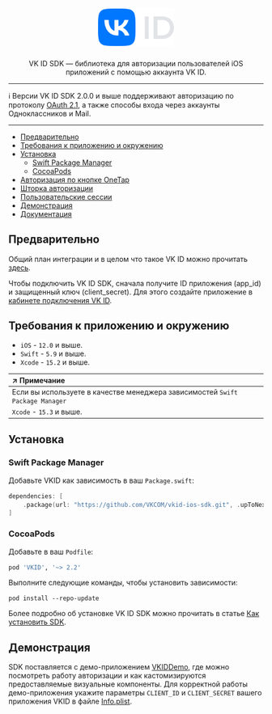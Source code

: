 <div align="center">
  <h1 align="center">
    <img src="logo.svg" width="150" alt="VK ID SDK Logo">
  </h1>
  <p align="center">
    VK ID SDK — библиотека для авторизации пользователей iOS приложений с помощью аккаунта VK ID.
  </p>
</div>

---

:information_source: Версии VK ID SDK 2.0.0 и выше поддерживают авторизацию по протоколу [OAuth 2.1](https://datatracker.ietf.org/doc/html/draft-ietf-oauth-v2-1-10), а также способы входа через аккаунты Одноклассников и Mail.

---

- [Предварительно](#предварительно)
- [Требования к приложению и окружению](#требования-к-приложению-и-окружению)
- [Установка](#установка)
  - [Swift Package Manager](#swift-package-manager)
  - [CocoaPods](#cocoapods)
- [Авторизация по кнопке OneTap](https://id.vk.com/about/business/go/docs/ru/vkid/latest/vk-id/connection/ios/onetap)
- [Шторка авторизации](https://id.vk.com/about/business/go/docs/ru/vkid/latest/vk-id/connection/ios/floating-onetap)
- [Пользовательские сессии](https://id.vk.com/about/business/go/docs/ru/vkid/latest/vk-id/connection/ios/sessions)
- [Демонстрация](#демонстрация)
- [Документация](https://vkcom.github.io/vkid-ios-sdk/documentation/vkid/)

## Предварительно

Общий план интеграции и в целом что такое VK ID можно прочитать [здесь](https://id.vk.com/about/business/go/docs/ru/vkid/latest/vk-id/intro/plan).

Чтобы подключить VK ID SDK, сначала получите ID приложения (app_id) и защищенный ключ (client_secret). Для этого создайте приложение в [кабинете подключения VK ID](https://id.vk.com/business/go).

## Требования к приложению и окружению
* `iOS` - `12.0` и выше.
* `Swift` - `5.9` и выше.
* `Xcode` - `15.2` и выше.

|↗️ **Примечание**|
|:---|
|Если вы используете в качестве менеджера зависимостей `Swift Package Manager`|
| `Xcode` - `15.3` и выше.|

## Установка

### Swift Package Manager
Добавьте VKID как зависимость в ваш `Package.swift`:
```swift
dependencies: [
    .package(url: "https://github.com/VKCOM/vkid-ios-sdk.git", .upToNextMajor(from: "2.2.1"))
]
```

### CocoaPods
Добавьте в ваш `Podfile`:
```ruby
pod 'VKID', '~> 2.2'
```
Выполните следующие команды, чтобы установить зависимости:
```shell
pod install --repo-update
```

Более подробно об установке VK ID SDK можно прочитать в статье [Как установить SDK](https://id.vk.com/about/business/go/docs/ru/vkid/latest/vk-id/connection/ios/install).

## Демонстрация

SDK поставляется с демо-приложением [VKIDDemo](VKIDDemo), где можно посмотреть работу авторизации и как кастомизируются предоставляемые визуальные компоненты. Для корректной работы демо-приложения укажите параметры `CLIENT_ID` и `CLIENT_SECRET` вашего приложения VKID в файле [Info.plist](VKIDDemo/VKIDDemo/Resources/Info.plist).
